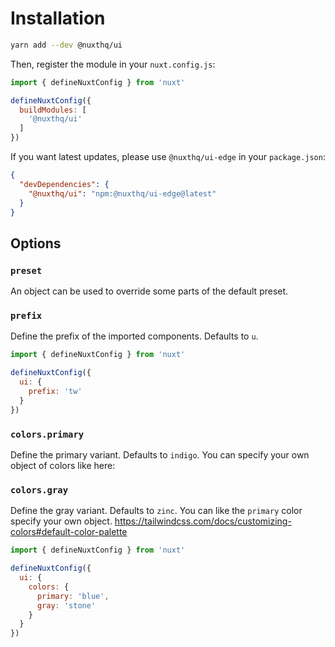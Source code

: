 # Installation

```bash
yarn add --dev @nuxthq/ui
```

Then, register the module in your `nuxt.config.js`:

```js
import { defineNuxtConfig } from 'nuxt'

defineNuxtConfig({
  buildModules: [
    '@nuxthq/ui'
  ]
})
```

If you want latest updates, please use `@nuxthq/ui-edge` in your `package.json`:

```json
{
  "devDependencies": {
    "@nuxthq/ui": "npm:@nuxthq/ui-edge@latest"
  }
}
```

## Options

### `preset`

An object can be used to override some parts of the default preset.


### `prefix`

Define the prefix of the imported components. Defaults to `u`.

```js
import { defineNuxtConfig } from 'nuxt'

defineNuxtConfig({
  ui: {
    prefix: 'tw'
  }
})
```

### `colors.primary`

Define the primary variant. Defaults to `indigo`. You can specify your own object of colors like here:

### `colors.gray`

Define the gray variant. Defaults to `zinc`. You can like the `primary` color specify your own object. https://tailwindcss.com/docs/customizing-colors#default-color-palette

```js
import { defineNuxtConfig } from 'nuxt'

defineNuxtConfig({
  ui: {
    colors: {
      primary: 'blue',
      gray: 'stone'
    }
  }
})
```

